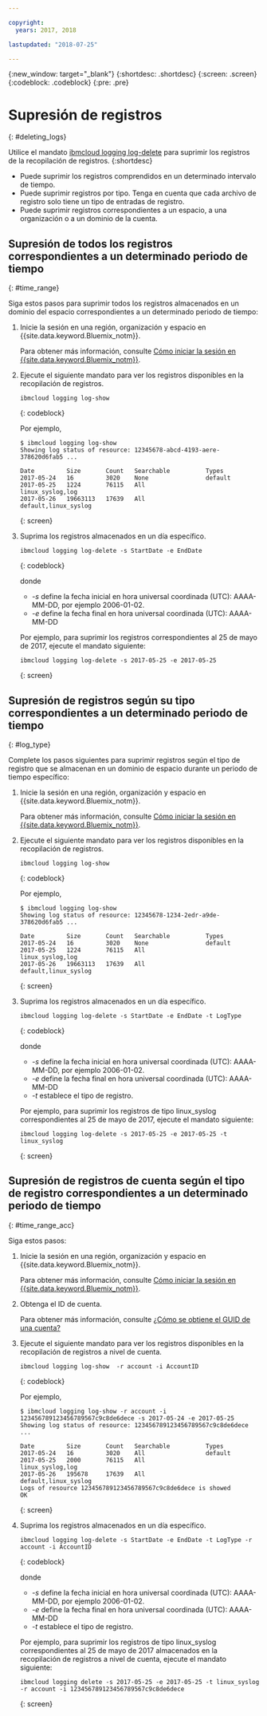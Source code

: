 ```yaml
---

copyright:
  years: 2017, 2018

lastupdated: "2018-07-25"

---
```



{:new_window: target="_blank"}
{:shortdesc: .shortdesc}
{:screen: .screen}
{:codeblock: .codeblock}
{:pre: .pre}

# Supresión de registros
{: #deleting_logs}

Utilice el mandato [ibmcloud logging log-delete](/docs/services/CloudLogAnalysis/reference/log_analysis_cli_cloud.html#delete) para suprimir los registros de la recopilación de registros. 
{:shortdesc}

* Puede suprimir los registros comprendidos en un determinado intervalo de tiempo.
* Puede suprimir registros por tipo. Tenga en cuenta que cada archivo de registro solo tiene un tipo de entradas de registro.
* Puede suprimir registros correspondientes a un espacio, a una organización o a un dominio de la cuenta.


## Supresión de todos los registros correspondientes a un determinado periodo de tiempo
{: #time_range}

Siga estos pasos para suprimir todos los registros almacenados en un dominio del espacio correspondientes a un determinado periodo de tiempo:

1. Inicie la sesión en una región, organización y espacio en {{site.data.keyword.Bluemix_notm}}. 

    Para obtener más información, consulte [Cómo iniciar la sesión en {{site.data.keyword.Bluemix_notm}}](/docs/services/CloudLogAnalysis/qa/cli_qa.html#login).
    
2. Ejecute el siguiente mandato para ver los registros disponibles en la recopilación de registros.

    ```
    ibmcloud logging log-show
    ```
    {: codeblock}
    
    Por ejemplo,
    
    ```
    $ ibmcloud logging log-show
    Showing log status of resource: 12345678-abcd-4193-aere-378620d6fab5 ...

    Date         Size       Count   Searchable          Types   
	2017-05-24   16         3020    None                default
	2017-05-25   1224       76115   All                 linux_syslog,log
    2017-05-26   19663113   17639   All                 default,linux_syslog  
    ```
    {: screen}
	
3. Suprima los registros almacenados en un día específico.

    ```
	ibmcloud logging log-delete -s StartDate -e EndDate
	```
	{: codeblock}
	
	donde
	
	* *-s* define la fecha inicial en hora universal coordinada (UTC): AAAA-MM-DD, por ejemplo 2006-01-02.
    * *-e* define la fecha final en hora universal coordinada (UTC): AAAA-MM-DD
    	
	Por ejemplo, para suprimir los registros correspondientes al 25 de mayo de 2017, ejecute el mandato siguiente:
	
	```
	ibmcloud logging log-delete -s 2017-05-25 -e 2017-05-25
	```
	{: screen}

	
## Supresión de registros según su tipo correspondientes a un determinado periodo de tiempo 
{: #log_type}

Complete los pasos siguientes para suprimir registros según el tipo de registro que se almacenan en un dominio de espacio durante un periodo de tiempo específico:

1. Inicie la sesión en una región, organización y espacio en {{site.data.keyword.Bluemix_notm}}. 

    Para obtener más información, consulte [Cómo iniciar la sesión en {{site.data.keyword.Bluemix_notm}}](/docs/services/CloudLogAnalysis/qa/cli_qa.html#login).
    
2. Ejecute el siguiente mandato para ver los registros disponibles en la recopilación de registros.

    ```
    ibmcloud logging log-show
    ```
    {: codeblock}
    
    Por ejemplo,
    
    ```
    $ ibmcloud logging log-show
    Showing log status of resource: 12345678-1234-2edr-a9de-378620d6fab5 ...

    Date         Size       Count   Searchable          Types   
	2017-05-24   16         3020    None                default
	2017-05-25   1224       76115   All                 linux_syslog,log
    2017-05-26   19663113   17639   All                 default,linux_syslog  
    ```
    {: screen}
	
3. Suprima los registros almacenados en un día específico.

    ```
	ibmcloud logging log-delete -s StartDate -e EndDate -t LogType
	```
	{: codeblock}
	
	donde
	
	* *-s* define la fecha inicial en hora universal coordinada (UTC): AAAA-MM-DD, por ejemplo 2006-01-02.
    * *-e* define la fecha final en hora universal coordinada (UTC): AAAA-MM-DD
	* *-t* establece el tipo de registro.
    	
	Por ejemplo, para suprimir los registros de tipo linux_syslog correspondientes al 25 de mayo de 2017, ejecute el mandato siguiente:
	
	```
	ibmcloud logging log-delete -s 2017-05-25 -e 2017-05-25 -t linux_syslog
	```
	{: screen}

		
	
## Supresión de registros de cuenta según el tipo de registro correspondientes a un determinado periodo de tiempo 
{: #time_range_acc}

Siga estos pasos:

1. Inicie la sesión en una región, organización y espacio en {{site.data.keyword.Bluemix_notm}}. 

    Para obtener más información, consulte [Cómo iniciar la sesión en {{site.data.keyword.Bluemix_notm}}](/docs/services/CloudLogAnalysis/qa/cli_qa.html#login).
	
2. Obtenga el ID de cuenta.

    Para obtener más información, consulte [¿Cómo se obtiene el GUID de una cuenta?](/docs/services/CloudLogAnalysis/qa/cli_qa.html#account_guid)
    
3. Ejecute el siguiente mandato para ver los registros disponibles en la recopilación de registros a nivel de cuenta.

    ```
    ibmcloud logging log-show  -r account -i AccountID
    ```
    {: codeblock}
    
    Por ejemplo,
    
    ```
    $ ibmcloud logging log-show -r account -i 123456789123456789567c9c8de6dece -s 2017-05-24 -e 2017-05-25
	Showing log status of resource: 123456789123456789567c9c8de6dece ...

    Date         Size       Count   Searchable          Types   
	2017-05-24   16         3020    All                 default
	2017-05-25   2000       76115   All                 linux_syslog,log
    2017-05-26   195678     17639   All                 default,linux_syslog    
    Logs of resource 123456789123456789567c9c8de6dece is showed
    OK
    ```
    {: screen}
	
4. Suprima los registros almacenados en un día específico.

    ```
	ibmcloud logging log-delete -s StartDate -e EndDate -t LogType -r account -i AccountID
	```
	{: codeblock}
	
	donde
	
	* *-s* define la fecha inicial en hora universal coordinada (UTC): AAAA-MM-DD, por ejemplo 2006-01-02.
    * *-e* define la fecha final en hora universal coordinada (UTC): AAAA-MM-DD
	* *-t* establece el tipo de registro.
    	
	Por ejemplo, para suprimir los registros de tipo linux_syslog correspondientes al 25 de mayo de 2017 almacenados en la recopilación de registros a nivel de cuenta, ejecute el mandato siguiente:
	
	```
	ibmcloud logging delete -s 2017-05-25 -e 2017-05-25 -t linux_syslog -r account -i 123456789123456789567c9c8de6dece
	```
	{: screen}
	












